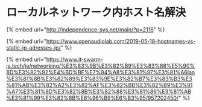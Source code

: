 # ローカルネットワーク内ホスト名解決

{% embed url="http://independence-sys.net/main/?p=2116" %}

{% embed url="https://www.openaudiolab.com/2019-05-18-hostnames-vs-static-ip-adresses-jp/" %}

{% embed url="https://www.it-swarm-ja.tech/ja/networking/%E3%83%9B%E3%82%B9%E3%83%88%E5%90%8D%E3%82%92%E4%BD%BF%E7%94%A8%E3%81%97%E3%81%A6lan%E3%81%8B%E3%82%89%E3%83%9E%E3%82%B7%E3%83%B3%E3%81%AB%E3%82%A2%E3%82%AF%E3%82%BB%E3%82%B9%E3%81%A7%E3%81%8D%E3%82%8B%E3%82%88%E3%81%86%E3%81%AB%E3%81%99%E3%82%8B%E6%96%B9%E6%B3%95/957202450/" %}



